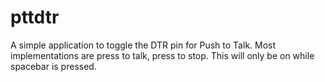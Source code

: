 pttdtr
======

A simple application to toggle the DTR pin for Push to Talk.  Most implementations are press to talk, press to stop. This will only be on while spacebar is pressed.

